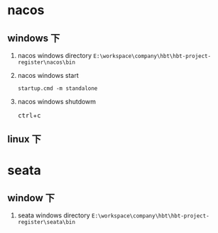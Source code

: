 # nacos
## windows 下
1. nacos windows directory
    ```E:\workspace\company\hbt\hbt-project-register\nacos\bin```
2. nacos windows start

    ```startup.cmd -m standalone```

3. nacos windows shutdowm

    <kbd>ctrl</kbd>+<kbd>c</kbd>

## linux 下


# seata
## window 下
1. seata windows directory
    ```E:\workspace\company\hbt\hbt-project-register\seata\bin```